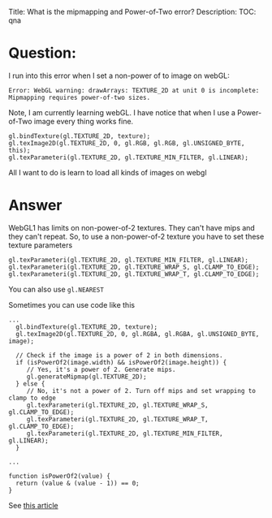 Title: What is the mipmapping and Power-of-Two error?
Description:
TOC: qna

# Question:

I run into this error when I set a non-power of to image on webGL:

    Error: WebGL warning: drawArrays: TEXTURE_2D at unit 0 is incomplete:         
    Mipmapping requires power-of-two sizes.

Note, I am currently learning webGL. I have notice that when I use a Power-of-Two image every thing works fine.

```JS
gl.bindTexture(gl.TEXTURE_2D, texture);
gl.texImage2D(gl.TEXTURE_2D, 0, gl.RGB, gl.RGB, gl.UNSIGNED_BYTE, this);
gl.texParameteri(gl.TEXTURE_2D, gl.TEXTURE_MIN_FILTER, gl.LINEAR);
```

All I want to do is learn to load all kinds of images on webgl

# Answer

WebGL1 has limits on non-power-of-2 textures. They can't have mips and they can't repeat. So, to use a non-power-of-2 texture you have to set these texture parameters

```
gl.texParameteri(gl.TEXTURE_2D, gl.TEXTURE_MIN_FILTER, gl.LINEAR);
gl.texParameteri(gl.TEXTURE_2D, gl.TEXTURE_WRAP_S, gl.CLAMP_TO_EDGE);
gl.texParameteri(gl.TEXTURE_2D, gl.TEXTURE_WRAP_T, gl.CLAMP_TO_EDGE);
```

You can also use `gl.NEAREST`

Sometimes you can use code like this

```
...
  gl.bindTexture(gl.TEXTURE_2D, texture);
  gl.texImage2D(gl.TEXTURE_2D, 0, gl.RGBA, gl.RGBA, gl.UNSIGNED_BYTE, image);

  // Check if the image is a power of 2 in both dimensions.
  if (isPowerOf2(image.width) && isPowerOf2(image.height)) {
     // Yes, it's a power of 2. Generate mips.
     gl.generateMipmap(gl.TEXTURE_2D);
  } else {
     // No, it's not a power of 2. Turn off mips and set wrapping to clamp to edge
     gl.texParameteri(gl.TEXTURE_2D, gl.TEXTURE_WRAP_S, gl.CLAMP_TO_EDGE);
     gl.texParameteri(gl.TEXTURE_2D, gl.TEXTURE_WRAP_T, gl.CLAMP_TO_EDGE);
     gl.texParameteri(gl.TEXTURE_2D, gl.TEXTURE_MIN_FILTER, gl.LINEAR);
  }

...

function isPowerOf2(value) {
  return (value & (value - 1)) == 0;
}
```

See [this article](https://webglfundamentals.org/webgl/lessons/webgl-3d-textures.html)

